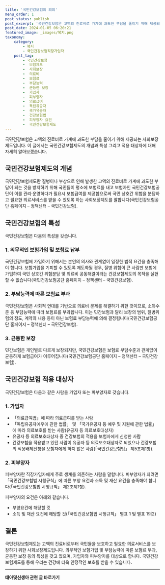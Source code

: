 ```yaml
---
title: '국민건강보험의 의의'
menu_order: 1
post_status: publish
post_excerpt: '국민건강보험은 고액의 진료비로 가계에 과도한 부담을 줄이기 위해 제공되는 사회보장제도입니다. 이 글에서는 국민건강보험제도의 개념과 특성 그리고 적용 대상자에 대해 자세히 알아보겠습니다.'
post_date: 2024-01-05 06:20:21
featured_image: _images/복지.png
taxonomy:
    category:
        - 복지
        - 국민건강보험직장가입자
    post_tag:
        - 국민건강보험
        -  보험제도
        -  사회보장
        -  의료비
        -  보험료
        -  부담능력
        -  균등한 보장
        -  가입자
        -  피부양자
        -  의료급여
        -  독립유공자
        -  국가유공자
        -  건강보험법
        -  피부양자 요건
        -  국민건강보험제도
---
```



국민건강보험은 고액의 진료비로 가계에 과도한 부담을 줄이기 위해 제공되는 사회보장제도입니다. 이 글에서는 국민건강보험제도의 개념과 특성 그리고 적용 대상자에 대해 자세히 알아보겠습니다.

## 국민건강보험제도의 개념

국민건강보험제도란 질병이나 부상으로 인해 발생한 고액의 진료비로 가계에 과도한 부담이 되는 것을 방지하기 위해 국민들이 평소에 보험료를 내고 보험자인 국민건강보험공단이 이를 관리·운영하다가 필요시 보험급여를 제공함으로써 국민 상호간 위험을 분담하고 필요한 의료서비스를 받을 수 있도록 하는 사회보장제도를 말합니다(국민건강보험공단 홈페이지 – 정책센터 – 국민건강보험).

## 국민건강보험의 특성

국민건강보험은 다음의 특성을 갖습니다.

### 1. 의무적인 보험가입 및 보험료 납부

국민건강보험에 가입하기 위해서는 본인의 의사와 관계없이 일정한 법적 요건을 충족해야 합니다. 보험가입을 기피할 수 있도록 제도화될 경우, 질병 위험이 큰 사람만 보험에 가입하여 국민 상호간 위험분담 및 의료비 공동해결이라는 건강보험제도의 목적을 실현할 수 없습니다(국민건강보험공단 홈페이지 – 정책센터 – 국민건강보험).

### 2. 부담능력에 따른 보험료 부과

국민건강보험은 사회적 연대를 기반으로 의료비 문제를 해결하기 위한 것이므로, 소득수준 등 부담능력에 따라 보험료를 부과합니다. 이는 민간보험과 달리 보장의 범위, 질병위험의 정도, 계약의 내용 등이 아닌 보험료 부담능력에 의해 결정됩니다(국민건강보험공단 홈페이지 – 정책센터 – 국민건강보험).

### 3. 균등한 보장

민간보험은 개인별로 다르게 보장되지만, 국민건강보험은 보험료 부담수준과 관계없이 균등하게 보험급여가 이루어집니다(국민건강보험공단 홈페이지 – 정책센터 – 국민건강보험).

## 국민건강보험 적용 대상자

국민건강보험은 다음과 같은 사람을 가입자 또는 피부양자로 갖습니다.

### 1. 가입자

- 「의료급여법」에 따라 의료급여를 받는 사람
- 「독립유공자예우에 관한 법률」 및 「국가유공자 등 예우 및 지원에 관한 법률」에 따라 의료보호를 받는 사람(유공자 등 의료보호대상자)
- 유공자 등 의료보호대상자 중 건강보험의 적용을 보험자에게 신청한 사람
- 건강보험을 적용받고 있던 사람이 유공자 등 의료보호대상자로 되었으나 건강보험의 적용배제신청을 보험자에게 하지 않은 사람(「국민건강보험법」 제5조제1항).

### 2. 피부양자

피부양자란 직장가입자에게 주로 생계를 의존하는 사람을 말합니다. 피부양자가 되려면 「국민건강보험법 시행규칙」에 따른 부양 요건과 소득 및 재산 요건을 충족해야 합니다(「국민건강보험법 시행규칙」 제2조제1항).

피부양자의 요건은 아래와 같습니다.

- 부양요건에 해당할 것
- 소득 및 재산 요건에 해당할 것(「국민건강보험법 시행규칙」 별표 1 및 별표 1의2)

## 결론

국민건강보험제도는 고액의 진료비로부터 국민들을 보호하고 필요한 의료서비스를 보장하기 위한 사회보장제도입니다. 의무적인 보험가입 및 부담능력에 따른 보험료 부과, 균등한 보장 등의 특성을 갖고 있으며, 가입자와 피부양자를 대상으로 합니다. 국민건강보험제도를 통해 우리는 건강에 더욱 안정적인 보호를 받을 수 있습니다.
<!-- wp:separator -->
<hr class="wp-block-separator has-alpha-channel-opacity"/>
<!-- /wp:separator -->

<!-- wp:group {"backgroundColor":"base","layout":{"type":"constrained"}} -->
<div class="wp-block-group has-base-background-color has-background"><!-- wp:paragraph {"align":"center","fontSize":"medium"} -->
<p class="has-text-align-center has-large-font-size"><strong>태아및신생아 관련 글 바로가기</strong></p>
<!-- /wp:paragraph -->


<!-- wp:latest-posts
{"categories":[{"id":1496,"count":19,"description":"","link":"https://uknowlaw.com/category/%ed%83%9c%ec%95%84%eb%b0%8f%ec%8b%a0%ec%83%9d%ec%95%84/","name":"태아및신생아","slug":"태아및신생아","taxonomy":"category","parent":0,"meta":[],"_links":{"self":[{"href":"https://uknowlaw.com/wp-json/wp/v2/categories/1496"}],"collection":[{"href":"https://uknowlaw.com/wp-json/wp/v2/categories"}],"about":[{"href":"https://uknowlaw.com/wp-json/wp/v2/taxonomies/category"}],"wp:post_type":[{"href":"https://uknowlaw.com/wp-json/wp/v2/posts?categories=1496"}],"curies":[{"name":"wp","href":"https://api.w.org/{rel}","templated":true}]}}],"postsToShow":100,"excerptLength":28,"postLayout":"grid","columns":2,"featuredImageAlign":"left","featuredImageSizeSlug":"large","fontSize":"small"} /--></div>
<!-- /wp:group -->